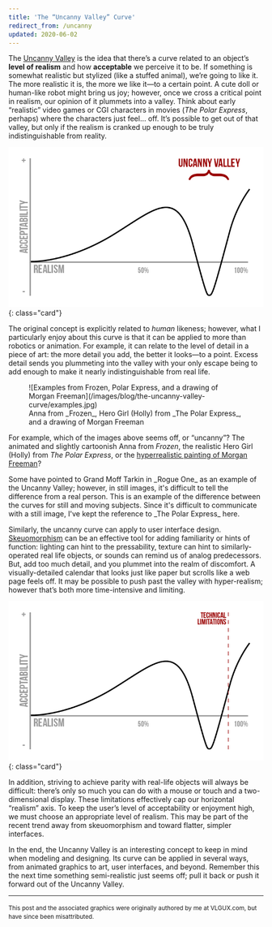 ```yaml
---
title: 'The “Uncanny Valley” Curve'
redirect_from: /uncanny
updated: 2020-06-02
---
```


The [Uncanny Valley](https://en.wikipedia.org/wiki/Uncanny_valley) is the idea that there’s a curve related to an object’s **level of realism** and how **acceptable** we perceive it to be. If something is somewhat realistic but stylized (like a stuffed animal), we’re going to like it. The more realistic it is, the more we like it—to a certain point. A cute doll or human-like robot might bring us joy; however, once we cross a critical point in realism, our opinion of it plummets into a valley. Think about early “realistic” video games or CGI characters in movies (_The Polar Express_, perhaps) where the characters just feel… off. It’s possible to get out of that valley, but only if the realism is cranked up enough to be truly indistinguishable from reality.

![The Uncanny Valley Curve](/images/blog/the-uncanny-valley-curve/valley.png){: class="card"}

The original concept is explicitly related to _human_ likeness; however, what I particularly enjoy about this curve is that it can be applied to more than robotics or animation. For example, it can relate to the level of detail in a piece of art: the more detail you add, the better it looks—to a point. Excess detail sends you plummeting into the valley with your only escape being to add enough to make it nearly indistinguishable from real life.

<figure markdown="1">
![Examples from Frozen, Polar Express, and a drawing of Morgan Freeman](/images/blog/the-uncanny-valley-curve/examples.jpg)
<figcaption markdown="1">
Anna from _Frozen_, Hero Girl (Holly) from _The Polar Express_, and a drawing of Morgan Freeman
</figcaption>
</figure>

For example, which of the images above seems off, or “uncanny”? The animated and slightly cartoonish Anna from _Frozen_, the realistic Hero Girl (Holly) from _The Polar Express_, or the [hyperrealistic painting of Morgan Freeman](http://www.kylelambert.co.uk/gallery/morgan-freeman/photorealistic/)?

<aside markdown="1">
Some have pointed to Grand Moff Tarkin in _Rogue One_ as an example of the Uncanny Valley; however, in still images, it's difficult to tell the difference from a real person. This is an example of the difference between the curves for still and moving subjects. Since it's difficult to communicate with a still image, I've kept the reference to _The Polar Express_ here.
</aside>

Similarly, the uncanny curve can apply to user interface design. [Skeuomorphism](https://en.wikipedia.org/wiki/Skeuomorph#Digital_skeuomorphs) can be an effective tool for adding familiarity or hints of function: lighting can hint to the pressability, texture can hint to similarly-operated real life objects, or sounds can remind us of analog predecessors. But, add too much detail, and you plummet into the realm of discomfort. A visually-detailed calendar that looks just like paper but scrolls like a web page feels off. It may be possible to push past the valley with hyper-realism; however that’s both more time-intensive and limiting.

![Annotated Uncanny Curve with Technical Limitations marked near the end of the valley](/images/blog/the-uncanny-valley-curve/limitations.png){: class="card"}

In addition, striving to achieve parity with real-life objects will always be difficult: there’s only so much you can do with a mouse or touch and a two-dimensional display. These limitations effectively cap our horizontal “realism” axis. To keep the user’s level of acceptability or enjoyment high, we must choose an appropriate level of realism. This may be part of the recent trend away from skeuomorphism and toward flatter, simpler interfaces.

In the end, the Uncanny Valley is an interesting concept to keep in mind when modeling and designing. Its curve can be applied in several ways, from animated graphics to art, user interfaces, and beyond. Remember this the next time something semi-realistic just seems off; pull it back or push it forward out of the Uncanny Valley.

---

<small>This post and the associated graphics were originally authored by me at VLGUX.com, but have since been misattributed.</small>
